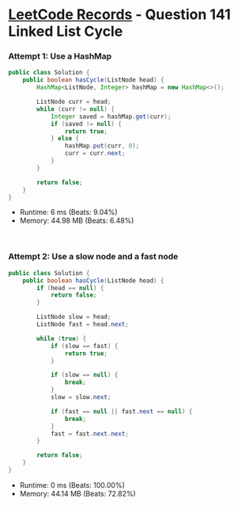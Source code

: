 # [LeetCode Records](../../README.md) - Question 141 Linked List Cycle

### Attempt 1: Use a HashMap
```java
public class Solution {
    public boolean hasCycle(ListNode head) {
        HashMap<ListNode, Integer> hashMap = new HashMap<>();

        ListNode curr = head;
        while (curr != null) {
            Integer saved = hashMap.get(curr);
            if (saved != null) {
                return true;
            } else {
                hashMap.put(curr, 0);
                curr = curr.next;
            }
        }

        return false;
    }
}
```
- Runtime: 6 ms (Beats: 9.04%)
- Memory: 44.98 MB (Beats: 6.48%)

<br>

### Attempt 2: Use a slow node and a fast node
```java
public class Solution {
    public boolean hasCycle(ListNode head) {
        if (head == null) {
            return false;
        }

        ListNode slow = head;
        ListNode fast = head.next;

        while (true) {
            if (slow == fast) {
                return true;
            }

            if (slow == null) {
                break;
            }
            slow = slow.next;

            if (fast == null || fast.next == null) {
                break;
            }
            fast = fast.next.next;
        }

        return false;
    }
}
```
- Runtime: 0 ms (Beats: 100.00%)
- Memory: 44.14 MB (Beats: 72.82%)

<br>

